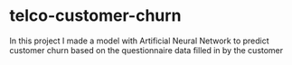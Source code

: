 # telco-customer-churn
In this project I made a model with Artificial Neural Network to predict customer churn based on the questionnaire data filled in by the customer
